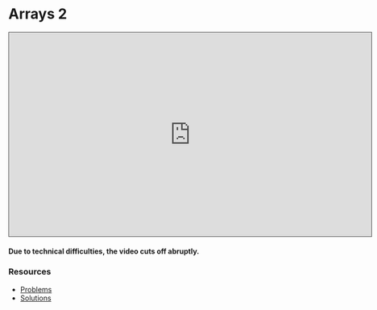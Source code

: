 # Arrays 2

<iframe src="https://adaacademy.hosted.panopto.com/Panopto/Pages/Embed.aspx?id=a5c7afaa-02fe-492e-b346-ae7f0015b8fe&autoplay=false&offerviewer=true&showtitle=true&showbrand=true&captions=true&interactivity=all" height="405" width="720" style="border: 1px solid #464646;" allowfullscreen allow="autoplay"></iframe>

#### Due to technical difficulties, the video cuts off abruptly.

### Resources

* [Problems](https://docs.google.com/presentation/d/1PG0LFixzLgFoDxOWEijFu9curmX2cWysFDmF6Sze3bA/edit?usp=sharing)
* [Solutions](https://docs.google.com/presentation/d/1HeLYMmQE5f4N-18NOR4gx7GHwRGr5igCJ3DSiqcl8M8/edit?usp=sharing)